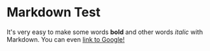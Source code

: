 # Markdown Test

It's very easy to make some words **bold** and other words *italic* with Markdown. You can even [link to Google!](http://google.com)
